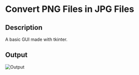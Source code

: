 # Convert PNG Files in JPG Files

## Description
A basic GUI made with tkinter.

## Output
![Output](https://cdn.discordapp.com/attachments/771731640930140201/873234577223721020/unknown.png)
